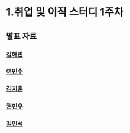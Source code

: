 # 1.취업 및 이직 스터디 1주차

## 발표 자료

### [강해빈](./kanghaeven.md)

### [여민수](./yeominsu.md)

### [김지훈](./kimjihun.md)

### [권민우](./kwonminwoo)

### [김민석](./kimminseok.md)
